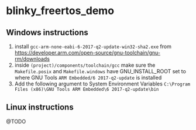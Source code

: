 # blinky_freertos_demo

## Windows instructions

1. install `gcc-arm-none-eabi-6-2017-q2-update-win32-sha2.exe` from https://developer.arm.com/open-source/gnu-toolchain/gnu-rm/downloads
2. inside `(project)/components/toolchain/gcc` make sure the `Makefile.posix` and `Makefile.windows` have GNU_INSTALL_ROOT set to where GNU Tools `ARM Embedded/6 2017-q2-update` is installed
3. Add the following argument to System Environment Variables `C:\Program Files (x86)\GNU Tools ARM Embedded\6 2017-q2-update\bin`

## Linux instructions
@TODO

